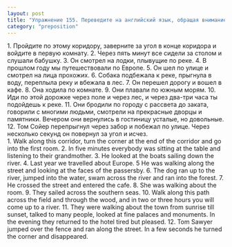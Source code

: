 ```yaml
---
layout: post
title: "Упражнение 155. Переведите на английский язык, обращая внимание на способы перевода предлогов через и по."
category: "preposition"
---
```

<section class="question">
1. Пройдите по этому коридору, заверните за угол в конце коридора и войдите в первую комнату. 2. Через пять минут все сидели за столом и слушали бабушку. 3. Он смотрел на лодки, плывущие по реке. 4. В прошлом году мы путешествовали по Европе. 5. Он шел по улице и смотрел на лица прохожих. 6. Собака подбежала к реке, прыгнула в воду, переплыла реку и вбежала в лес. 7. Он перешел дорогу и вошел в кафе. 8. Она ходила по комнате. 9. Они плавали по южным морям. 10. Иди по этой дорожке через поле и через лес, и через два-три часа ты подойдешь к реке. 11. Они бродили по городу с рассвета до заката, говорили с многими людьми, смотрели на прекрасные дворцы и памятники. Вечером они вернулись в гостиницу усталые, но довольные. 12. Том Сойер перепрыгнул через забор и побежал по улице. Через несколько секунд он повернул за угол и исчез.
</section>

<section class="answer">
1. Walk along this corridor, turn the corner at the end of the corridor and go into the first room. 2. In five minutes everybody was sitting at the table and listening to their grandmother. 3. He looked at the boats sailing down the river. 4. Last year we travelled about Europe. 5 He was walking along the street and looking at the faces of the passersby. 6. The dog ran up to the river, jumped into the water, swam across the river and ran into the forest. 7. He crossed the street and entered the cafe. 8. She was walking about the room. 9. They sailed across the southern seas. 10. Walk along this path across the field and through the wood, and in two or three hours you will come up to a river. 11. They were walking about the town from sunrise till sunset, talked to many people, looked at fine palaces and monuments. In the evening they returned to the hotel tired but pleased. 12. Tom Sawyer jumped over the fence and ran along the street. In a few seconds he turned the corner and disappeared.
</section>